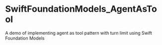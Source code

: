 # SwiftFoundationModels_AgentAsTool
A demo of implementing agent as tool pattern with turn limit using Swift Foundation Models
